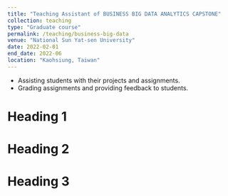 ```yaml
---
title: "Teaching Assistant of BUSINESS BIG DATA ANALYTICS CAPSTONE"
collection: teaching
type: "Graduate course"
permalink: /teaching/business-big-data
venue: "National Sun Yat-sen University"
date: 2022-02-01
end_date: 2022-06
location: "Kaohsiung, Taiwan"
---
```


- Assisting students with their projects and assignments.
- Grading assignments and providing feedback to students.

Heading 1
======

Heading 2
======

Heading 3
======